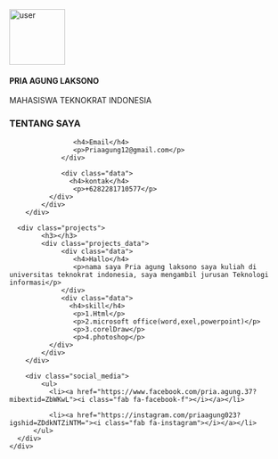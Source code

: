 <!DOCTYPE html>
<html lang="en">
<head>
	<meta charset="UTF-8">
	<title>Profile Pria Agung Laksono</title>
	<link rel="stylesheet" href="styles.css">
	<script src="https://kit.fontawesome.com/b99e675b6e.js"></script>
</head>
<body>

<div class="wrapper">
    <div class="left">
        <img src="agung.jpeg" 
        alt="user" width="100">
        <h4>PRIA AGUNG LAKSONO</h4>
         <p>MAHASISWA TEKNOKRAT INDONESIA</p>
    </div>
    <div class="right">
        <div class="info">
            <h3>TENTANG SAYA</h3>
            <div class="info_data">
                 <div class="data">

                    <h4>Email</h4>
                    <p>Priaagung12@gmail.com</p>
                 </div>

                 <div class="data">
                   <h4>kontak</h4>
                    <p>+6282281710577</p>
              </div>
            </div>
        </div>
      
      <div class="projects">
            <h3></h3>
            <div class="projects_data">
                 <div class="data">
                    <h4>Hallo</h4>
                    <p>nama saya Pria agung laksono saya kuliah di universitas teknokrat indonesia, saya mengambil jurusan Teknologi informasi</p>
                 </div>
                 <div class="data">
                   <h4>skill</h4>
                    <p>1.Html</p>
                    <p>2.microsoft office(word,exel,powerpoint)</p>
                    <p>3.corelDraw</p>
                    <p>4.photoshop</p>
              </div>
            </div>
        </div>
      
        <div class="social_media">
            <ul>
              <li><a href="https://www.facebook.com/pria.agung.37?mibextid=ZbWKwL"><i class="fab fa-facebook-f"></i></a></li>
              
              <li><a href="https://instagram.com/priaagung023?igshid=ZDdkNTZiNTM="><i class="fab fa-instagram"></i></a></li>
          </ul>
      </div>
    </div>
</div>

</body>
</html>
